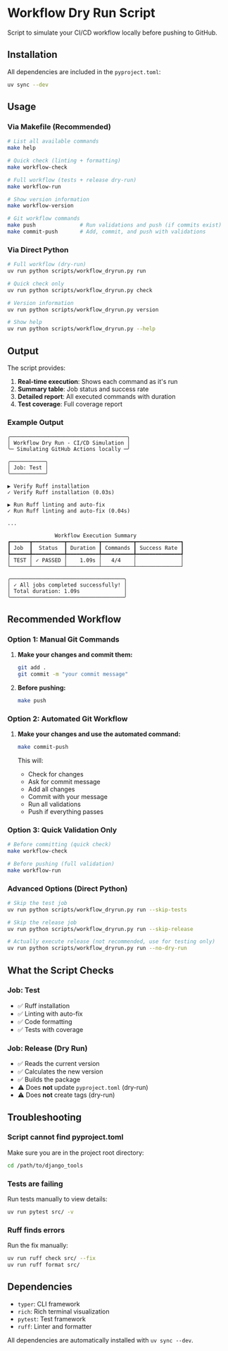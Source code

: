 # Workflow Dry Run Script

Script to simulate your CI/CD workflow locally before pushing to GitHub.

## Installation

All dependencies are included in the `pyproject.toml`:

```bash
uv sync --dev
```

## Usage

### Via Makefile (Recommended)

```bash
# List all available commands
make help

# Quick check (linting + formatting)
make workflow-check

# Full workflow (tests + release dry-run)
make workflow-run

# Show version information
make workflow-version

# Git workflow commands
make push              # Run validations and push (if commits exist)
make commit-push       # Add, commit, and push with validations
```

### Via Direct Python

```bash
# Full workflow (dry-run)
uv run python scripts/workflow_dryrun.py run

# Quick check only
uv run python scripts/workflow_dryrun.py check

# Version information
uv run python scripts/workflow_dryrun.py version

# Show help
uv run python scripts/workflow_dryrun.py --help
```

## Output

The script provides:

1. **Real-time execution**: Shows each command as it's run
2. **Summary table**: Job status and success rate
3. **Detailed report**: All executed commands with duration
4. **Test coverage**: Full coverage report

### Example Output

```
╭─────────────────────────────────────╮
│ Workflow Dry Run - CI/CD Simulation │
╰─ Simulating GitHub Actions locally ─╯

╭───────────╮
│ Job: Test │
╰───────────╯

▶ Verify Ruff installation
✓ Verify Ruff installation (0.03s)

▶ Run Ruff linting and auto-fix
✓ Run Ruff linting and auto-fix (0.04s)

...

               Workflow Execution Summary               
┏━━━━━━┳━━━━━━━━━━┳━━━━━━━━━━┳━━━━━━━━━━┳━━━━━━━━━━━━━━┓
┃ Job  ┃  Status  ┃ Duration ┃ Commands ┃ Success Rate ┃
┡━━━━━━╇━━━━━━━━━━╇━━━━━━━━━━╇━━━━━━━━━━╇━━━━━━━━━━━━━━┩
│ TEST │ ✓ PASSED │    1.09s │   4/4    │              │
└──────┴──────────┴──────────┴──────────┴──────────────┘

╭────────────────────────────────────╮
│ ✓ All jobs completed successfully! │
│ Total duration: 1.09s              │
╰────────────────────────────────────╯
```

## Recommended Workflow

### Option 1: Manual Git Commands

1. **Make your changes and commit them:**

   ```bash
   git add .
   git commit -m "your commit message"
   ```

2. **Before pushing:**

   ```bash
   make push
   ```

### Option 2: Automated Git Workflow

1. **Make your changes and use the automated command:**

   ```bash
   make commit-push
   ```

   This will:
   - Check for changes
   - Ask for commit message
   - Add all changes
   - Commit with your message
   - Run all validations
   - Push if everything passes

### Option 3: Quick Validation Only

```bash
# Before committing (quick check)
make workflow-check

# Before pushing (full validation)
make workflow-run
```

### Advanced Options (Direct Python)

```bash
# Skip the test job
uv run python scripts/workflow_dryrun.py run --skip-tests

# Skip the release job
uv run python scripts/workflow_dryrun.py run --skip-release

# Actually execute release (not recommended, use for testing only)
uv run python scripts/workflow_dryrun.py run --no-dry-run
```

## What the Script Checks

### Job: Test

- ✅ Ruff installation
- ✅ Linting with auto-fix
- ✅ Code formatting
- ✅ Tests with coverage

### Job: Release (Dry Run)

- ✅ Reads the current version
- ✅ Calculates the new version
- ✅ Builds the package
- ⚠️ Does **not** update `pyproject.toml` (dry-run)
- ⚠️ Does **not** create tags (dry-run)

## Troubleshooting

### Script cannot find pyproject.toml

Make sure you are in the project root directory:

```bash
cd /path/to/django_tools
```

### Tests are failing

Run tests manually to view details:

```bash
uv run pytest src/ -v
```

### Ruff finds errors

Run the fix manually:

```bash
uv run ruff check src/ --fix
uv run ruff format src/
```

## Dependencies

- `typer`: CLI framework
- `rich`: Rich terminal visualization
- `pytest`: Test framework
- `ruff`: Linter and formatter

All dependencies are automatically installed with `uv sync --dev`.
